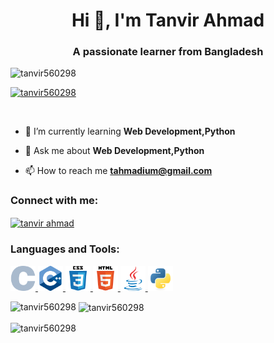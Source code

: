 <h1 align="center">Hi 👋, I'm Tanvir Ahmad</h1>
<h3 align="center">A passionate learner from Bangladesh</h3>

<p align="left"> <img src="https://komarev.com/ghpvc/?username=tanvir560298&label=Profile%20views&color=0e75b6&style=flat" alt="tanvir560298" /> </p>

<p align="left"> <a href="https://github.com/ryo-ma/github-profile-trophy"><img src="https://github-profile-trophy.vercel.app/?username=tanvir560298" alt="tanvir560298" /></a> </p>

<p align="left"> <a href="https://twitter.com/" target="blank"><img src="https://img.shields.io/twitter/follow/?logo=twitter&style=for-the-badge" alt="" /></a> </p>

- 🌱 I’m currently learning **Web Development,Python**

- 💬 Ask me about **Web Development,Python**

- 📫 How to reach me **tahmadium@gmail.com**

<h3 align="left">Connect with me:</h3>
<p align="left">
<a href="https://linkedin.com/in/tanvir ahmad" target="blank"><img align="center" src="https://raw.githubusercontent.com/rahuldkjain/github-profile-readme-generator/master/src/images/icons/Social/linked-in-alt.svg" alt="tanvir ahmad" height="30" width="40" /></a>
</p>

<h3 align="left">Languages and Tools:</h3>
<p align="left"> <a href="https://www.cprogramming.com/" target="_blank" rel="noreferrer"> <img src="https://raw.githubusercontent.com/devicons/devicon/master/icons/c/c-original.svg" alt="c" width="40" height="40"/> </a> <a href="https://www.w3schools.com/cpp/" target="_blank" rel="noreferrer"> <img src="https://raw.githubusercontent.com/devicons/devicon/master/icons/cplusplus/cplusplus-original.svg" alt="cplusplus" width="40" height="40"/> </a> <a href="https://www.w3schools.com/css/" target="_blank" rel="noreferrer"> <img src="https://raw.githubusercontent.com/devicons/devicon/master/icons/css3/css3-original-wordmark.svg" alt="css3" width="40" height="40"/> </a> <a href="https://www.w3.org/html/" target="_blank" rel="noreferrer"> <img src="https://raw.githubusercontent.com/devicons/devicon/master/icons/html5/html5-original-wordmark.svg" alt="html5" width="40" height="40"/> </a> <a href="https://www.java.com" target="_blank" rel="noreferrer"> <img src="https://raw.githubusercontent.com/devicons/devicon/master/icons/java/java-original.svg" alt="java" width="40" height="40"/> </a> <a href="https://www.python.org" target="_blank" rel="noreferrer"> <img src="https://raw.githubusercontent.com/devicons/devicon/master/icons/python/python-original.svg" alt="python" width="40" height="40"/> </a> </p>

<p><img align="left" src="https://github-readme-stats.vercel.app/api/top-langs?username=tanvir560298&show_icons=true&locale=en&layout=compact" alt="tanvir560298" /></p>

<p>&nbsp;<img align="center" src="https://github-readme-stats.vercel.app/api?username=tanvir560298&show_icons=true&locale=en" alt="tanvir560298" /></p>

<p><img align="center" src="https://github-readme-streak-stats.herokuapp.com/?user=tanvir560298&" alt="tanvir560298" /></p>
